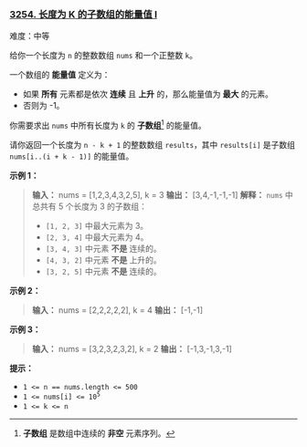 ### [3254\. 长度为 K 的子数组的能量值 I](https://leetcode.cn/problems/find-the-power-of-k-size-subarrays-i/)

难度：中等

给你一个长度为 `n` 的整数数组 `nums` 和一个正整数 `k`。

一个数组的 **能量值** 定义为：

- 如果 **所有** 元素都是依次 **连续** 且 **上升** 的，那么能量值为 **最大** 的元素。
- 否则为 -1。

你需要求出 `nums` 中所有长度为 `k` 的 **子数组**[^1] 的能量值。

请你返回一个长度为 `n - k + 1` 的整数数组 `results`，其中 `results[i]` 是子数组 `nums[i..(i + k - 1)]` 的能量值。

**示例 1：**

> **输入：** nums = [1,2,3,4,3,2,5], k = 3
> **输出：** [3,4,-1,-1,-1]
> **解释：**
> `nums` 中总共有 5 个长度为 3 的子数组：
>
> - `[1, 2, 3]` 中最大元素为 3。
> - `[2, 3, 4]` 中最大元素为 4。
> - `[3, 4, 3]` 中元素 **不是** 连续的。
> - `[4, 3, 2]` 中元素 **不是** 上升的。
> - `[3, 2, 5]` 中元素 **不是** 连续的。

**示例 2：**

> **输入：** nums = [2,2,2,2,2], k = 4
> **输出：** [-1,-1]

**示例 3：**

> **输入：** nums = [3,2,3,2,3,2], k = 2
> **输出：** [-1,3,-1,3,-1]

**提示：**

- `1 <= n == nums.length <= 500`
- <code>1 <= nums[i] <= 10<sup>5</sup></code>
- `1 <= k <= n`

[^1]: **子数组** 是数组中连续的 **非空** 元素序列。
